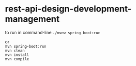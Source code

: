 # rest-api-design-development-management

to run in command-line
```./mvnw spring-boot:run```

or <br/>
```mvn spring-boot:run```<br/>
```mvn clean```<br/>
```mvn install```<br/>
```mvn compile```<br/>